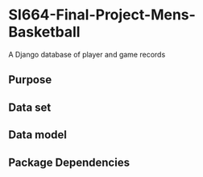 # SI664-Final-Project-Mens-Basketball
A Django database of player and game records

## Purpose

## Data set

## Data model

## Package Dependencies
